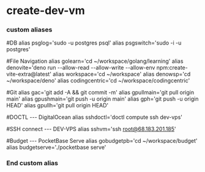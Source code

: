 # create-dev-vm

### custom aliases

#DB
alias psglog='sudo -u postgres psql'
alias psgswitch='sudo -i -u postgres'

#File Navigation
alias golearn='cd ~/workspace/golang/learning'
alias denovite='deno run --allow-read --allow-write --allow-env npm:create-vite-extra@latest'
alias workspace='cd ~/workspace'
alias denowsp='cd ~/workspace/deno'
alias codingcentric='cd ~/workspace/codingcentric'

#Git
alias gac='git add -A && git commit -m'
alias gpullmain='git pull origin main'
alias gpushmain='git push -u origin main'
alias gph='git push -u origin HEAD'
alias gpullh='git pull origin HEAD'

#DOCTL --- DigitalOcean
alias sshdoctl='doctl compute ssh dev-vps'

#SSH connect --- DEV-VPS
alias sshvm='ssh root@68.183.201.185'

#Budget --- PocketBase Serve
alias gobudgetpb='cd ~/workspace/budget'
alias budgetserve='./pocketbase serve'

### End custom alias
